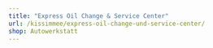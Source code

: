 ```yaml
---
title: "Express Oil Change & Service Center"
url: /kissimmee/express-oil-change-und-service-center/
shop: Autowerkstatt
---
```

